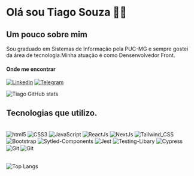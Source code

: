 
# Olá sou Tiago Souza 👨‍💻

## Um pouco sobre mim

Sou graduado em Sistemas de Informação pela PUC-MG e sempre gostei da área de tecnologia.Minha atuação é como Densenvolvedor Front.

#### Onde me encontrar

[![Linkedin](https://img.shields.io/badge/LinkedIn-0077B5?style=for-the-badge&logo=linkedin&logoColor=white)](https://www.linkedin.com/in/tiagotsouza/)
[![Telegram](https://img.shields.io/badge/Telegram-2CA5E0?style=for-the-badge&logo=telegram&logoColor=white)](https://t.me/@TiagoETSouza)

![Tiago GitHub stats ](https://github-readme-stats.vercel.app/api?username=tiagosansas&show_icons=true&theme=dracula&card_width=520)

## Tecnologias que utilizo.

<div style="display:inline_block"><br/>
  <img align="center" alt="html5"src="https://img.shields.io/badge/HTML5-E34F26?style=for-the-badge&logo=html5&logoColor=white">
<img align="center" alt="CSS3"src="https://img.shields.io/badge/CSS3-1572B6?style=for-the-badge&logo=css3&logoColor=white">
<img align="center" alt="JavaScript"src="https://img.shields.io/badge/JavaScript-F7DF1E?style=for-the-badge&logo=javascript&logoColor=black">
<img align="center" alt="ReactJs"src="https://img.shields.io/badge/React-20232A?style=for-the-badge&logo=react&logoColor=61DAFB">
<img align="center" alt="NextJs"src="https://img.shields.io/badge/Next-black?style=for-the-badge&logo=next.js&logoColor=white)">
<img align="center" alt="Tailwind_CSS"src="https://img.shields.io/badge/Tailwind_CSS-38B2AC?style=for-the-badge&logo=tailwind-css&logoColor=white">
<img align="center" alt="Bootstrap"src="https://img.shields.io/badge/Bootstrap-563D7C?style=for-the-badge&logo=bootstrap&logoColor=white">
<img align="center" alt="Sytled-Components"src="https://img.shields.io/badge/styled--components-7A807B?style=for-the-badge&logo=styled-components&logoColor=white">
<img align="center" alt="Jest"src="https://img.shields.io/badge/-jest-%23C21325?style=for-the-badge&logo=jest&logoColor=white">
<img align="center" alt="Testing-Libary"src="https://img.shields.io/badge/-TestingLibrary-%23E33332?style=for-the-badge&logo=testing-library&logoColor=white">
<img align="center" alt="Cypress"src="https://img.shields.io/badge/-cypress-%23E5E5E5?style=for-the-badge&logo=cypress&logoColor=058a5e">
<img align="center" alt="Git"src="https://img.shields.io/badge/GIT-E44C30?style=for-the-badge&logo=git&logoColor=white">
<img align="center" alt="Git"src="https://img.shields.io/badge/github-%23121011.svg?style=for-the-badge&logo=github&logoColor=white">
<br/>
</div>
<br/>

![Top Langs](https://github-readme-stats.vercel.app/api/top-langs/?username=tiagosouza&layout=compact&theme=transparent&card_width=520)


